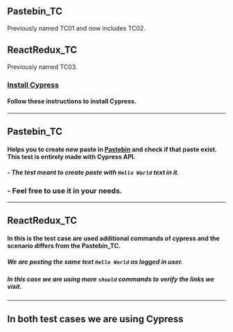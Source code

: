 ## Pastebin_TC 
Previously named TC01 and now includes TC02.
## ReactRedux_TC
Previously named TC03.

###  [Install Cypress](https://docs.cypress.io/guides/getting-started/installing-cypress.html#System-requirements)

#### Follow these instructions to install Cypress.

---
## Pastebin_TC

#### Helps you to create new paste in [Pastebin](https://pastebin.com) and check if that paste exist. This test is entirely made with Cypress API.

##### - The test meant to create paste with `Hello World` text in it.

### - Feel free to use it in your needs.

---

## ReactRedux_TC
#### In this is the test case are used additional commands of cypress and the scenario differs from the Pastebin_TC.

##### We are posting the same text `Hello World` as logged in user.
##### In this case we are using more `should` commands to verify the links we visit.

---
## In both test cases we are using Cypress
